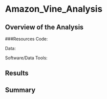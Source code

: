# Amazon_Vine_Analysis


## Overview of the Analysis



###Resources
Code:

Data:

Software/Data Tools:

## Results



## Summary

